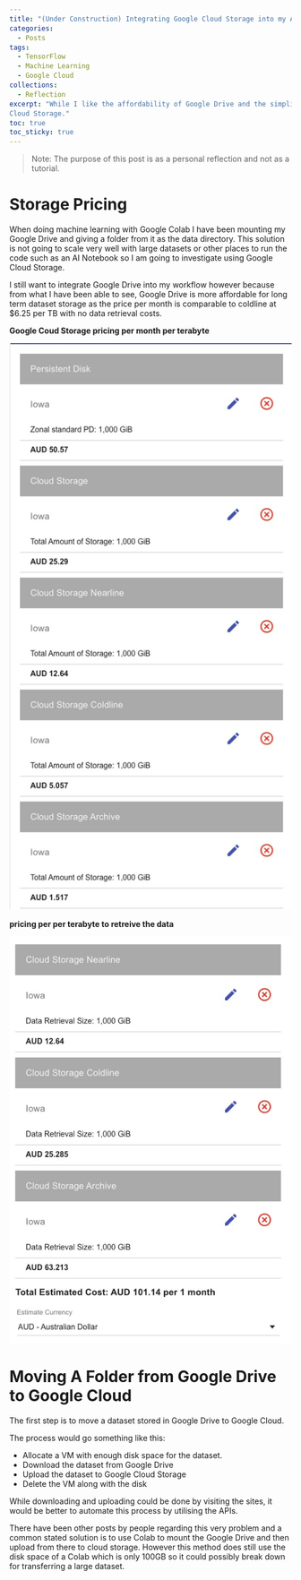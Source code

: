 ```yaml
---
title: "(Under Construction) Integrating Google Cloud Storage into my AI workflow"
categories:
  - Posts
tags:
  - TensorFlow
  - Machine Learning
  - Google Cloud
collections:
  - Reflection
excerpt: "While I like the affordability of Google Drive and the simplicity of mounting disks, this post discusses ways to use Google 
Cloud Storage."
toc: true
toc_sticky: true
---
```

> Note: The purpose of this post is as a personal reflection and not as a tutorial.

# Storage Pricing 

When doing machine learning with Google Colab I have been mounting my Google Drive and giving a folder from it as the data directory. This solution is not going to scale very well with large datasets or other places to run the code such as an AI Notebook so I am going to investigate using Google Cloud Storage.

I still want to integrate Google Drive into my workflow however because from what I have been able to see, Google Drive is more affordable for long term dataset storage as the price per month is comparable to coldline at $6.25 per TB with no data retrieval costs.

**Google Coud Storage pricing per month per terabyte**

![image1](/assets/images/2021-03-15-dataset-cloud-storage-solutions/image1.jpg)

**pricing per per terabyte to retreive the data**

![image2](/assets/images/2021-03-15-dataset-cloud-storage-solutions/image2.jpg)

# Moving A Folder from Google Drive to Google Cloud

The first step is to move a dataset stored in Google Drive to Google Cloud.

The process would go something like this:

* Allocate a VM with enough disk space for the dataset.
* Download the dataset from Google Drive
* Upload the dataset to Google Cloud Storage
* Delete the VM along with the disk

While downloading and uploading could be done by visiting the sites, it would be better to automate this process by utilising the APIs.

There have been other posts by people regarding this very problem and a common stated solution is to use Colab to mount the Google Drive and then upload from there to cloud storage. However this method does still use the disk space of a Colab which is only 100GB so it could possibly break down for transferring a large dataset.


